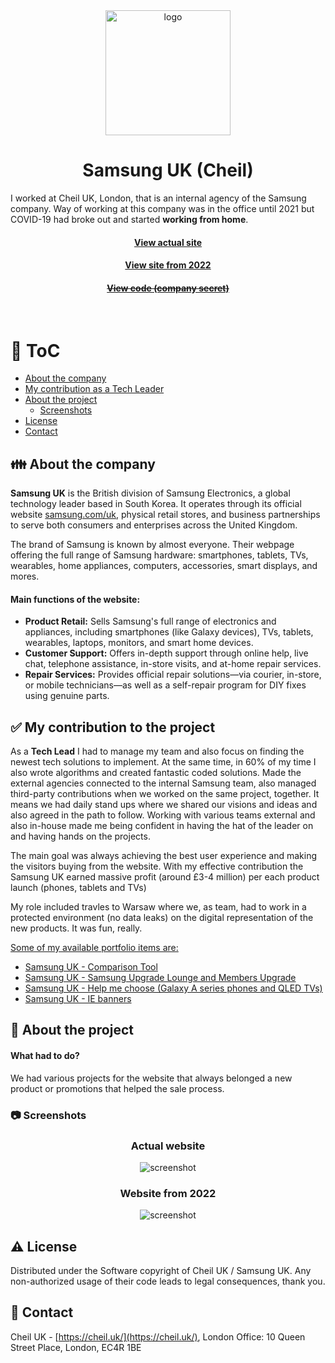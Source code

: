 <div align="center">
  <img src="assets/samsung-logo.png" alt="logo" width="200" height="auto" />

  <h1>Samsung UK (Cheil)</h1>
  
<p align="left">
    I worked at Cheil UK, London, that is an internal agency of the Samsung company. Way of working at this company was in the office until 2021 but COVID-19 had broke out and started <strong>working from home</strong>.
  </p>
   
  <h4>
    <a href="https://www.samsung.com/uk/" target="_blank">View actual site</a>
  </h4>
  <h4>
    <a href="https://web.archive.org/web/20211208161009/https://www.samsung.com/uk/" target="_blank">View site from 2022</a>
  </h4>
  <h4>
    <a href="#" title="Sorry, it's company secret"  target="_blank"><s>View code (company secret)</s></a>
  </h4>

</div>

<br />

<!-- Table of Contents -->

# :notebook_with_decorative_cover: ToC

- [About the company](#family-about-the-company)
- [My contribution as a Tech Leader](#white_check_mark-my-contribution-to-the-project)
- [About the project](#star2-about-the-project)
  - [Screenshots](#camera-screenshots)
- [License](#warning-license)
- [Contact](#handshake-contact)

<!-- About the company -->

## :family: About the company

<p><strong>Samsung UK</strong> is the British division of Samsung Electronics, a global technology leader based in South Korea. It operates through its official website <a href="https://www.samsung.com/uk">samsung.com/uk</a>, physical retail stores, and business partnerships to serve both consumers and enterprises across the United Kingdom.</p>
<p>The brand of Samsung is known by almost everyone. Their webpage offering the full range of Samsung hardware: smartphones, tablets, TVs, wearables, home appliances, computers, accessories, smart displays, and mores.</p>

<p><h4>Main functions of the website:</h4></p>
<ul>
  <li><strong>Product Retail:</strong> Sells Samsung's full range of electronics and appliances, including smartphones (like Galaxy devices), TVs, tablets, wearables, laptops, monitors, and smart home devices.</li>
  <li><strong>Customer Support:</strong> Offers in-depth support through online help, live chat, telephone assistance, in-store visits, and at-home repair services.</li>
  <li><strong>Repair Services:</strong> Provides official repair solutions—via courier, in-store, or mobile technicians—as well as a self-repair program for DIY fixes using genuine parts.</li>
</ul>

<!-- My contribution to the project -->

## :white_check_mark: My contribution to the project

<p>As a <strong>Tech Lead</strong> I had to manage my team and also focus on finding the newest tech solutions to implement. At the same time, in 60% of my time I also wrote algorithms and created fantastic coded solutions. Made the external agencies connected to the internal Samsung team, also managed third-party contributions when we worked on the same project, together. It means we had daily stand ups where we shared our visions and ideas and also agreed in the path to follow. Working with various teams external and also in-house made me being confident in having the hat of the leader on and having hands on the projects.</p>
<p>The main goal was always achieving the best user experience and making the visitors buying from the website. With my effective contribution the Samsung UK earned massive profit (around £3-4 million) per each product launch (phones, tablets and TVs)</p>
<p>My role included travles to Warsaw where we, as team, had to work in a protected environment (no data leaks) on the digital representation of the new products. It was fun, really.</p>
<p><u>Some of my available portfolio items are:</u></p>
<ul>
  <li><a href="https://github.com/kotelesroberto/portfolio/blob/main/projects/samsung_uk_comparison_tool">Samsung UK - Comparison Tool</a></li>
  <li><a href="https://github.com/kotelesroberto/portfolio/blob/main/projects/samsung_uk_members_upgrade">Samsung UK - Samsung Upgrade Lounge and Members Upgrade</a></li>
  <li><a href="https://github.com/kotelesroberto/portfolio/blob/main/projects/samsung_uk_help_me_choose">Samsung UK - Help me choose (Galaxy A series phones and QLED TVs)</a></li>
  <li><a href="https://github.com/kotelesroberto/portfolio/blob/main/projects/samsung_uk_ie_banners">Samsung UK - IE banners</a></li>
</ul>

<!-- About the project -->

## :star2: About the project

<p><h4>What had to do?</h4>
  We had various projects for the website that always belonged a new product or promotions that helped the sale process. 
</p>

<!-- Screenshots -->

### :camera: Screenshots

<div align="center"> 
  <h3>Actual website</h3>
  <img src="assets/samsung_uk.jpg" alt="screenshot" />
</div>
<div align="center"> 
  <h3>Website from 2022</h3>
  <img src="assets/samsung_uk_2022.jpg" alt="screenshot" />
</div>

<!-- License -->

## :warning: License

Distributed under the Software copyright of Cheil UK / Samsung UK. Any non-authorized usage of their code leads to legal consequences, thank you.

<!-- Contact -->

## :handshake: Contact

Cheil UK -
[https://cheil.uk/](https://cheil.uk/), London Office: 10 Queen Street Place, London, EC4R 1BE
